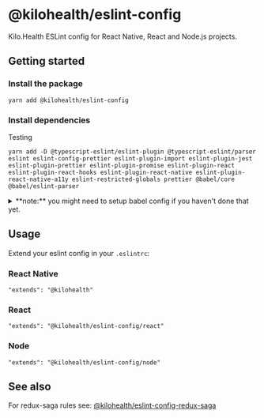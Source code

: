 # @kilohealth/eslint-config

Kilo.Health ESLint config for React Native, React and Node.js projects.

## Getting started

### Install the package

`yarn add @kilohealth/eslint-config`

### Install dependencies

Testing

`yarn add -D @typescript-eslint/eslint-plugin @typescript-eslint/parser eslint eslint-config-prettier eslint-plugin-import eslint-plugin-jest eslint-plugin-prettier eslint-plugin-promise eslint-plugin-react eslint-plugin-react-hooks eslint-plugin-react-native eslint-plugin-react-native-a11y eslint-restricted-globals prettier @babel/core @babel/eslint-parser`
<details>
<summary>
**note:** you might need to setup babel config if you haven't done that yet.
</summary>

Add `.babelrc.json`
```
{
  "presets": [],
  "plugins": []
}
```

</details>

## Usage

Extend your eslint config in your `.eslintrc`:

### React Native

```
"extends": "@kilohealth"
```

### React

```
"extends": "@kilohealth/eslint-config/react"
```

### Node

```
"extends": "@kilohealth/eslint-config/node"
```

## See also

For redux-saga rules see:
[@kilohealth/eslint-config-redux-saga](https://npm.im/@kilohealth/eslint-config-redux-saga)

